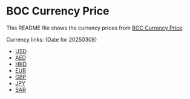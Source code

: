 # BOC Currency Price

This README file shows the currency prices from [BOC Currency Price](https://www.boc.cn/sourcedb/whpj/).

Currency links: (Date for 20250308)

- [USD](https://bocurrencyprice.techina.science/BOC_CURRENCY_PRICE/USD/20250308.json)
- [AED](https://bocurrencyprice.techina.science/BOC_CURRENCY_PRICE/AED/20250308.json)
- [HKD](https://bocurrencyprice.techina.science/BOC_CURRENCY_PRICE/HKD/20250308.json)
- [EUR](https://bocurrencyprice.techina.science/BOC_CURRENCY_PRICE/EUR/20250308.json)
- [GBP](https://bocurrencyprice.techina.science/BOC_CURRENCY_PRICE/GBP/20250308.json)
- [JPY](https://bocurrencyprice.techina.science/BOC_CURRENCY_PRICE/JPY/20250308.json)
- [SAR](https://bocurrencyprice.techina.science/BOC_CURRENCY_PRICE/SAR/20250308.json)

